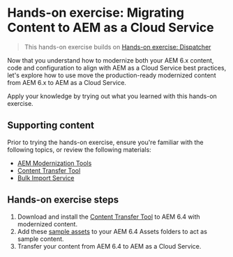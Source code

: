 # Hands-on exercise: Migrating Content to AEM as a Cloud Service

> This hands-on exercise builds on [Hands-on exercise: Dispatcher](https://github.com/adobe/aem-cloud-engineering-video-series-exercises/tree/session5-dispatcher)

Now that you understand how to modernize both your AEM 6.x content, code and configuration to align with AEM as a Cloud Service best practices, let's explore how to use move the production-ready modernized content from AEM 6.x to AEM as a Cloud Service.

Apply your knowledge by trying out what you learned with this hands-on exercise.

## Supporting content 

Prior to trying the hands-on exercise, ensure you're familiar with the following topics, or review the following materials:

+ [AEM Modernization Tools](https://experienceleague.adobe.com/docs/experience-manager-learn/cloud-service/migration/moving-to-aem-as-a-cloud-service/aem-modernization-tools.html?lang=en)
+ [Content Transfer Tool](https://experienceleague.adobe.com/docs/experience-manager-learn/cloud-service/migration/moving-to-aem-as-a-cloud-service/content-migration/content-transfer-tool.html?lang=en)
+ [Bulk Import Service](https://experienceleague.adobe.com/docs/experience-manager-learn/cloud-service/migration/moving-to-aem-as-a-cloud-service/content-migration/bulk-import-service.html?lang=en)

## Hands-on exercise steps

1. Download and install the [Content Transfer Tool](https://experience.adobe.com/#/downloads/content/software-distribution/en/aemcloud.html) to AEM 6.4 with modernized content.
1. Add these [sample assets](https://github.com/adobe/aem-cloud-engineering-video-series-exercises/tree/session6-transfercontent/assets) to your AEM 6.4 Assets folders to act as sample content. 
1. Transfer your content from AEM 6.4 to AEM as a Cloud Service.

